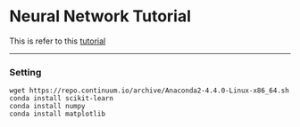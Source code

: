 # Neural Network Tutorial

This is refer to this [tutorial](http://www.wildml.com/2015/09/implementing-a-neural-network-from-scratch/)

---
### Setting
```
wget https://repo.continuum.io/archive/Anaconda2-4.4.0-Linux-x86_64.sh
conda install scikit-learn
conda install numpy
conda install matplotlib 
```


